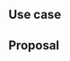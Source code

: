 
## Use case

<!--
     Please tell us the problem you are running into that led to you wanting
     a new feature.

     Is your feature request related to a problem? Please give a clear and
     concise description of what the problem is.

     Describe the alternative solutions you've considered. 
-->

## Proposal

<!--
     Briefly but precisely describe what you would like Rockets to be able to do.

     Consider attaching images showing what you are imagining.

     Does this have to be provided by Rockets directly, or can it be provided
     by a package/plugin? If so, maybe consider implementing and
     publishing such a package rather than filing a bug.
-->
